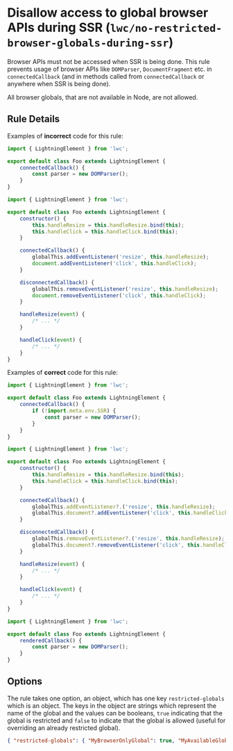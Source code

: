 # Disallow access to global browser APIs during SSR (`lwc/no-restricted-browser-globals-during-ssr`)

Browser APIs must not be accessed when SSR is being done. This rule prevents usage of browser APIs like `DOMParser`, `DocumentFragment` etc.
in `connectedCallback` (and in methods called from `connectedCallback` or anywhere when SSR is being done).

All browser globals, that are not available in Node, are not allowed.

## Rule Details

Examples of **incorrect** code for this rule:

```js
import { LightningElement } from 'lwc';

export default class Foo extends LightningElement {
    connectedCallback() {
        const parser = new DOMParser();
    }
}
```

```js
import { LightningElement } from 'lwc';

export default class Foo extends LightningElement {
    constructor() {
        this.handleResize = this.handleResize.bind(this);
        this.handleClick = this.handleClick.bind(this);
    }

    connectedCallback() {
        globalThis.addEventListener('resize', this.handleResize);
        document.addEventListener('click', this.handleClick);
    }

    disconnectedCallback() {
        globalThis.removeEventListener('resize', this.handleResize);
        document.removeEventListener('click', this.handleClick);
    }

    handleResize(event) {
        /* ... */
    }

    handleClick(event) {
        /* ... */
    }
}
```

Examples of **correct** code for this rule:

```js
import { LightningElement } from 'lwc';

export default class Foo extends LightningElement {
    connectedCallback() {
        if (!import.meta.env.SSR) {
            const parser = new DOMParser();
        }
    }
}
```

```js
import { LightningElement } from 'lwc';

export default class Foo extends LightningElement {
    constructor() {
        this.handleResize = this.handleResize.bind(this);
        this.handleClick = this.handleClick.bind(this);
    }

    connectedCallback() {
        globalThis.addEventListener?.('resize', this.handleResize);
        globalThis.document?.addEventListener('click', this.handleClick);
    }

    disconnectedCallback() {
        globalThis.removeEventListener?.('resize', this.handleResize);
        globalThis.document?.removeEventListener('click', this.handleClick);
    }

    handleResize(event) {
        /* ... */
    }

    handleClick(event) {
        /* ... */
    }
}
```

```js
import { LightningElement } from 'lwc';

export default class Foo extends LightningElement {
    renderedCallback() {
        const parser = new DOMParser();
    }
}
```

## Options

The rule takes one option, an object, which has one key `restricted-globals` which is an object. The keys in the object
are strings which represent the name of the global and the values can be booleans, `true` indicating that the global
is restricted and `false` to indicate that the global is allowed (useful for overriding an already restricted global).

```json
{ "restricted-globals": { "MyBrowserOnlyGlobal": true, "MyAvailableGlobal": false } }
```
